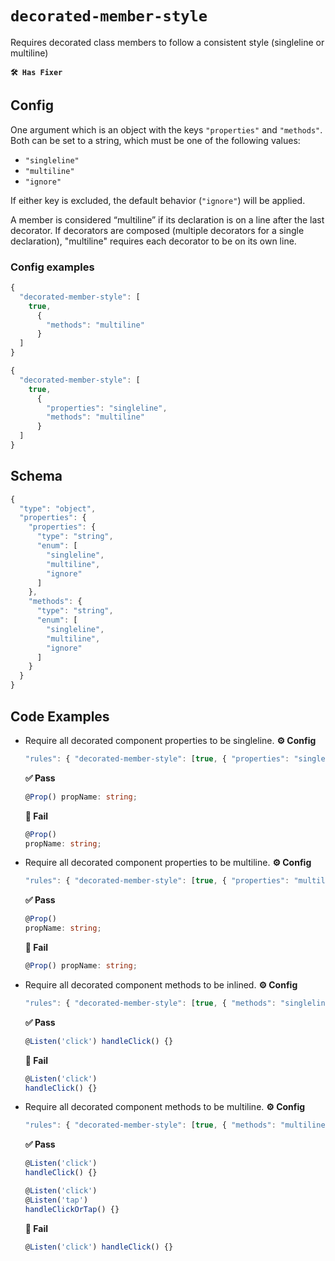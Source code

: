 # `decorated-member-style`

Requires decorated class members to follow a consistent style (singleline or multiline)

**`🛠 Has Fixer`**

## Config

One argument which is an object with the keys `"properties"` and `"methods"`. Both can be set to a string, which must be one of the following values:

- `"singleline"`
- `"multiline"`
- `"ignore"`

If either key is excluded, the default behavior (`"ignore"`) will be applied.

A member is considered “multiline” if its declaration is on a line after the last decorator. If decorators are composed (multiple decorators for a single declaration), "multiline" requires each decorator to be on its own line.

### Config examples

```ts
{
  "decorated-member-style": [
    true,
      {
        "methods": "multiline"
      }
  ]
}
```

```ts
{
  "decorated-member-style": [
    true,
      {
        "properties": "singleline",
        "methods": "multiline"
      }
  ]
}
```

## Schema

```ts
{
  "type": "object",
  "properties": {
    "properties": {
      "type": "string",
      "enum": [
        "singleline",
        "multiline",
        "ignore"
      ]
    },
    "methods": {
      "type": "string",
      "enum": [
        "singleline",
        "multiline",
        "ignore"
      ]
    }
  }
}
```

## Code Examples

- Require all decorated component properties to be singleline.
  **⚙️ Config**
  ```ts
  "rules": { "decorated-member-style": [true, { "properties": "singleline" }] }
  ```
  **✅ Pass**
  ```ts
  @Prop() propName: string;
  ```
  **🚫 Fail**
  ```ts
  @Prop()
  propName: string;
  ```
- Require all decorated component properties to be multiline.
  **⚙️ Config**
  ```ts
  "rules": { "decorated-member-style": [true, { "properties": "multiline" }] }
  ```
  **✅ Pass**
  ```ts
  @Prop()
  propName: string;
  ```
  **🚫 Fail**
  ```ts
  @Prop() propName: string;
  ```
- Require all decorated component methods to be inlined.
  **⚙️ Config**
  ```ts
  "rules": { "decorated-member-style": [true, { "methods": "singleline" }] }
  ```
  **✅ Pass**
  ```ts
  @Listen('click') handleClick() {}
  ```
  **🚫 Fail**
  ```ts
  @Listen('click')
  handleClick() {}
  ```
- Require all decorated component methods to be multiline.
  **⚙️ Config**
  ```ts
  "rules": { "decorated-member-style": [true, { "methods": "multiline" }] }
  ```
  **✅ Pass**
  ```ts
  @Listen('click')
  handleClick() {}

  @Listen('click')
  @Listen('tap')
  handleClickOrTap() {}
  ```
  **🚫 Fail**
  ```ts
  @Listen('click') handleClick() {}
  ```
